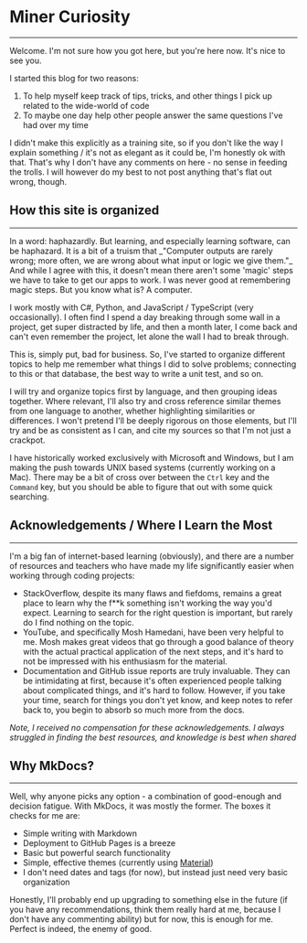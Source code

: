 # Miner Curiosity

<hr>
Welcome. I'm not sure how you got here, but you're here now. It's nice to see you.

I started this blog for two reasons:

1. To help myself keep track of tips, tricks, and other things I pick up related to the wide-world of code
2. To maybe one day help other people answer the same questions I've had over my time

I didn't make this explicitly as a training site, so if you don't like the way I explain something / it's not as elegant as it could be, I'm honestly ok with that. That's why I don't have any comments on here - no sense in feeding the trolls. I will however do my best to not post anything that's flat out wrong, though.
<br>

## How this site is organized

<hr>
In a word: haphazardly. But learning, and especially learning software, can be haphazard. It is a bit of a truism that _"Computer outputs are rarely wrong; more often, we are wrong about what input or logic we give them."_ And while I agree with this, it doesn't mean there aren't some 'magic' steps we have to take to get our apps to work. I was never good at remembering magic steps. But you know what is? A computer.

I work mostly with C#, Python, and JavaScript / TypeScript (very occasionally). I often find I spend a day breaking through some wall in a project, get super distracted by life, and then a month later, I come back and can't even remember the project, let alone the wall I had to break through.

This is, simply put, bad for business. So, I've started to organize different topics to help me remember what things I did to solve problems; connecting to this or that database, the best way to write a unit test, and so on.

I will try and organize topics first by language, and then grouping ideas together. Where relevant, I'll also try and cross reference similar themes from one language to another, whether highlighting similarities or differences. I won't pretend I'll be deeply rigorous on those elements, but I'll try and be as consistent as I can, and cite my sources so that I'm not just a crackpot.

I have historically worked exclusively with Microsoft and Windows, but I am making the push towards UNIX based systems (currently working on a Mac). There may be a bit of cross over between the `Ctrl` key and the `Command` key, but you should be able to figure that out with some quick searching.
<br>

## Acknowledgements / Where I Learn the Most

<hr>
I'm a big fan of internet-based learning (obviously), and there are a number of resources and teachers who have made my life significantly easier when working through coding projects:

- StackOverflow, despite its many flaws and fiefdoms, remains a great place to learn why the f\*\*k something isn't working the way you'd expect. Learning to search for the right question is important, but rarely do I find nothing on the topic.
- YouTube, and specifically Mosh Hamedani, have been very helpful to me. Mosh makes great videos that go through a good balance of theory with the actual practical application of the next steps, and it's hard to not be impressed with his enthusiasm for the material.
- Documentation and GitHub issue reports are truly invaluable. They can be intimidating at first, because it's often experienced people talking about complicated things, and it's hard to follow. However, if you take your time, search for things you don't yet know, and keep notes to refer back to, you begin to absorb so much more from the docs.

_Note, I received no compensation for these acknowledgements. I always struggled in finding the best resources, and knowledge is best when shared_
<br>

## Why MkDocs?

<hr>
Well, why anyone picks any option - a combination of good-enough and decision fatigue. With MkDocs, it was mostly the former. The boxes it checks for me are:

- Simple writing with Markdown
- Deployment to GitHub Pages is a breeze
- Basic but powerful search functionality
- Simple, effective themes (currently using <a href='https://squidfunk.github.io/mkdocs-material/getting-started/' target='_blank'>Material</a>)
- I don't need dates and tags (for now), but instead just need very basic organization

Honestly, I'll probably end up upgrading to something else in the future (if you have any recommendations, think them really hard at me, because I don't have any commenting ability) but for now, this is enough for me. Perfect is indeed, the enemy of good.
